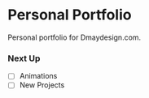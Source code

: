 # Personal Portfolio
Personal portfolio for Dmaydesign.com.
### Next Up
- [ ] Animations
- [ ] New Projects